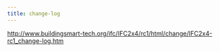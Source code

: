 ```yaml
---
title: change-log
---
```


http://www.buildingsmart-tech.org/ifc/IFC2x4/rc1/html/change/IFC2x4-rc1_change-log.htm
